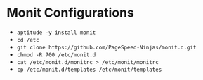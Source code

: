 # Monit Configurations

- `aptitude -y install monit`
- `cd /etc`
- `git clone https://github.com/PageSpeed-Ninjas/monit.d.git`
- `chmod -R 700 /etc/monit.d`
- `cat /etc/monit.d/monitrc > /etc/monit/monitrc`
- `cp /etc/monit.d/templates /etc/monit/templates`

